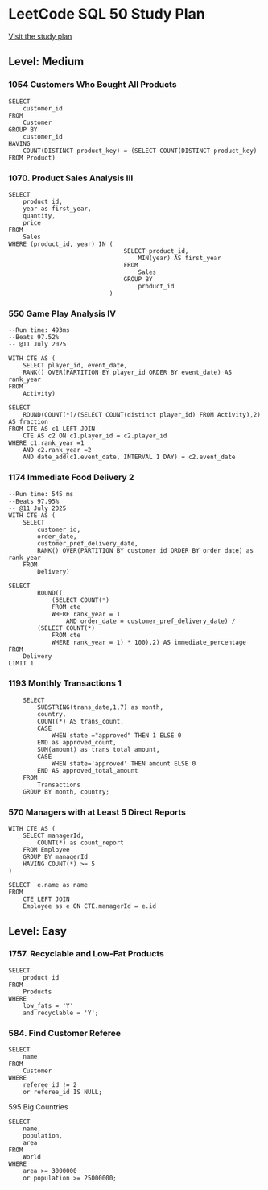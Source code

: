 # LeetCode SQL 50 Study Plan
[Visit the study plan](https://leetcode.com/studyplan/top-sql-50/)
## Level: Medium
### 1054 Customers Who Bought All Products
```
SELECT 
    customer_id
FROM 
    Customer
GROUP BY 
    customer_id
HAVING 
    COUNT(DISTINCT product_key) = (SELECT COUNT(DISTINCT product_key) FROM Product)
```

### 1070. Product Sales Analysis III
```
SELECT 
    product_id, 
    year as first_year, 
    quantity, 
    price
FROM 
    Sales
WHERE (product_id, year) IN (
                                SELECT product_id, 
                                    MIN(year) AS first_year
                                FROM 
                                    Sales
                                GROUP BY 
                                    product_id
                            )
```
### 550 Game Play Analysis IV
```
--Run time: 493ms
--Beats 97.52%
-- @11 July 2025

WITH CTE AS (
    SELECT player_id, event_date,
    RANK() OVER(PARTITION BY player_id ORDER BY event_date) AS rank_year
FROM
    Activity)

SELECT
    ROUND(COUNT(*)/(SELECT COUNT(distinct player_id) FROM Activity),2) AS fraction
FROM CTE AS c1 LEFT JOIN
    CTE AS c2 ON c1.player_id = c2.player_id
WHERE c1.rank_year =1
    AND c2.rank_year =2
    AND date_add(c1.event_date, INTERVAL 1 DAY) = c2.event_date
```
### 1174 Immediate Food Delivery 2
```
--Run time: 545 ms
--Beats 97.95%
-- @11 July 2025
WITH CTE AS (
    SELECT
        customer_id,
        order_date, 
        customer_pref_delivery_date, 
        RANK() OVER(PARTITION BY customer_id ORDER BY order_date) as rank_year
    FROM 
        Delivery)

SELECT 
		ROUND((
			(SELECT COUNT(*)
			FROM cte 
			WHERE rank_year = 1
			    AND order_date = customer_pref_delivery_date) / 
	    (SELECT COUNT(*)
			FROM cte 
			WHERE rank_year = 1) * 100),2) AS immediate_percentage
FROM 
    Delivery
LIMIT 1
```
### 1193 Monthly Transactions 1
```
    SELECT
        SUBSTRING(trans_date,1,7) as month,
        country,
        COUNT(*) AS trans_count,
        CASE 
            WHEN state ="approved" THEN 1 ELSE 0 
        END as approved_count,
        SUM(amount) as trans_total_amount, 
        CASE
            WHEN state='approved' THEN amount ELSE 0
        END AS approved_total_amount
    FROM
        Transactions
    GROUP BY month, country;
```
### 570 Managers with at Least 5 Direct Reports
```
WITH CTE AS (
    SELECT managerId,
        COUNT(*) as count_report
    FROM Employee
    GROUP BY managerId
    HAVING COUNT(*) >= 5
)

SELECT  e.name as name
FROM 
    CTE LEFT JOIN
    Employee as e ON CTE.managerId = e.id
```
## Level: Easy
### 1757. Recyclable and Low-Fat Products
```
SELECT 
	product_id
FROM 
	Products
WHERE
	low_fats = 'Y' 
	and recyclable = 'Y';
```

### 584. Find Customer Referee
```
SELECT
    name
FROM
    Customer
WHERE
    referee_id != 2 
    or referee_id IS NULL;
```

595 Big Countries  
```
SELECT
    name,
    population,
    area
FROM
    World
WHERE
    area >= 3000000
    or population >= 25000000;
```
